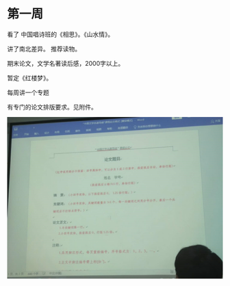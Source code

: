 # 第一周

看了 中国唱诗班的《相思》。《山水情》。

讲了南北差异。 推荐读物。

期末论文，文学名著读后感，2000字以上。

暂定《红楼梦》。

每周讲一个专题

有专门的论文排版要求。见附件。

![image-20201012201548517](%E4%B8%AD%E5%9B%BD%E6%96%87%E5%AD%A6%E5%90%8D%E8%91%97%E5%AF%BC%E8%AF%BB.assets/image-20201012201548517.png)